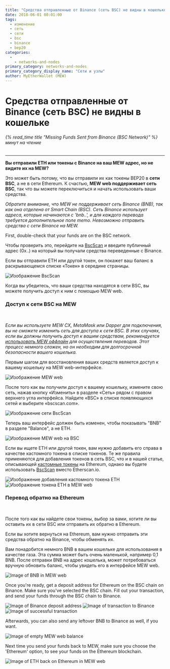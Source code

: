 ```yaml
---
title: "Средства отправленные от Binance (сеть BSC) не видны в кошельке"
date: 2018-06-01 00:01:00
tags:
  - изменение
  - сеть
  - сети
  - bsc
  - binance
  - bep20
categories:
  - 
    - networks-and-nodes
primary_category: networks-and-nodes
primary_category_display_name: "Сети и узлы"
author: MyEtherWallet (MEW)
---
```


# **Средства отправленные от Binance (сеть BSC) не видны в кошельке**

###### {% read_time title "Missing Funds Sent from Binance (BSC Network)" %} минут на чтение

* * *

**Вы отправили ETH или токены с Binance на ваш MEW адрес, но не видите их на MEW?**

Это может быть потому, что вы отправили их как токены BEP20 в **сети BSC**, а не в сети Ethereum. К счастью, **MEW web поддерживает сеть BSC**, так что вы можете переключиться и начать использовать ваши средства.

_Обратите внимание, что MEW не поддерживает сеть Binance (BNB), так как она отделена от Smart Chain (BSC). Сеть Binance использует адреса, которые начинаются с 'bnb..', и для каждого перевода требуется дополнительное поле memo. Невозможно отправить средства с сети Binance на MEW._

First, double-check that your funds are on the BSC network.

Чтобы проверить это, перейдите на [BscScan][bscscan] и введите публичный адрес (0x..) на который вы получали средства переведенные с Binance.

Если вы отправили ETH или другой токен, он покажет ваш баланс в раскрывающемся списке «Токен» в середине страницы.

<img src="/images/posts/transactions/bsc2.png" alt="Изображение BscScan" style="max-width: 110%;" />

Когда вы убедитесь, что ваши средства находятся в сети BSC, вы можете получить доступ к ним с помощью MEW web.

### **Доступ к сети BSC на MEW**

<br>

_Если вы используете MEW CX, MetaMask или Dapper для подключения, вы не сможете изменить сеть для доступа к сети BSC. В этих случаях, если вы должны получить доступ к вашим средствам, рекомендуется [использовать MEW оффлайн][offline] для осуществления переводов. Этот процесс немного сложен, но он необходим для долгосрочной безопасности вашего кошелька._

Первым шагом для восстановления ваших средств является доступ к вашему кошельку на MEW web-интерфейсе.

<img src="/images/posts/transactions/bsc3.png" alt="Изображение MEW web" style="max-width: 110%;" />

После того как вы получили доступ к вашему кошельку, измените свою сеть, нажав кнопку «Изменить» в разделе «Сеть» рядом с правом верхнего угла интерфейса. Найдите «BSC» в списке появляющихся сетей и выберите «bscscan.com».

<img src="/images/posts/transactions/bsc4.png" alt="Изображение сети BscScan" style="max-width: 120%;" />

Теперь ваш интерфейс должен быть изменен, чтобы показывать "BNB" в разделе "Balance", а не ETH.

<img src="/images/posts/transactions/bsc5.png" alt="Изображение MEW web на BSC" style="max-width: 110%;" />

Если вы ищете ETH или другой токен, вам нужно добавить его справа в качестве кастомного токена в списке токенов. Те же правила применяются для добавления токенов в сеть BSC, что и в нашей статье, описывающей [кастомные токены][custom] на Ethereum, однако вы будете использовать [BscScan][bscscan] вместо Etherscan.io.

<img src="/images/posts/transactions/bsc6.png" alt="Изображение добавления кастомного токена ETH" style="max-width: 120%;" />

<img src="/images/posts/transactions/bsc7.png" alt="Изображение токена ETH в MEW web" style="max-width: 120%;" />

### **Перевод обратно на Ethereum**

<br>

После того как вы найдете свои токены, выбор за вами, хотите ли вы оставить их в сети BSC или отправить их обратно в Ethereum.

Если вы хотите вернуться на Ethereum, вам нужно отправить эти средства обратно на Binance, чтобы обменять их.

Вам понадобится немного BNB в вашем кошельке для использования в качестве газа. Эта сумма может быть очень маленькой, например 0,1 BNB. После отправки BNB на адрес кошелька, может потребоваться вручную обновить баланс, чтобы увидеть его в интерфейсе MEW web.

<img src="/images/posts/transactions/bsc8.png" alt="Image of BNB in MEW web" style="max-width: 110%;" />

Once you're ready, get a deposit address for Ethereum on the BSC chain on Binance. Make sure you've selected the BSC chain. Fill out your transaction, and send your funds through the BSC chain to Binance.

<img src="/images/posts/transactions/bsc9.png" alt="Image of Binance deposit address" style="max-width: 120%;" />

<img src="/images/posts/transactions/bsc10.png" alt="Image of transaction to Binance" style="max-width: 110%;" />

<img src="/images/posts/transactions/bsc11.png" alt="Image of successful transaction" style="max-width: 120%;" />

Afterwards, you can also send any leftover BNB to Binance as well, if you want.

<img src="/images/posts/transactions/bsc12.png" alt="Image of empty MEW web balance" style="max-width: 110%;" />

Next time you send your funds back to MEW, make sure you choose the 'Ethereum' option, to see your funds on the Ethereum blockchain.

<img src="/images/posts/transactions/bsc13.png" alt="Image of ETH back on Ethereum in MEW web" style="max-width: 110%;" />

[bscscan]: https://www.bscscan.com/

[offline]: /@@@@@@/offline/using-mew-offline/

[custom]: /@@@@@@/tokens/how-to-add-custom-token/
